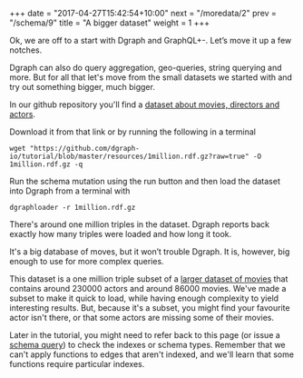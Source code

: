 +++
date = "2017-04-27T15:42:54+10:00"
next = "/moredata/2"
prev = "/schema/9"
title = "A bigger dataset"
weight = 1
+++

Ok, we are off to a start with Dgraph and GraphQL+-.  Let’s move it up
a few notches.

Dgraph can also do query aggregation, geo-queries, string querying and
more.  But for all that let's move from the small datasets we started
with and try out something bigger, much bigger.

In our github repository you'll find a [dataset about movies, directors
and actors](https://github.com/dgraph-io/tutorial/tree/master/resources/1million.rdf.gz).  



Download it from that link or by running the following in a terminal

```
wget "https://github.com/dgraph-io/tutorial/blob/master/resources/1million.rdf.gz?raw=true" -O 1million.rdf.gz -q
```

Run the schema mutation using the run button and then load the dataset
into Dgraph from a terminal with

```
dgraphloader -r 1million.rdf.gz
```

There's around one million triples in the dataset.
Dgraph reports back exactly how many triples were loaded and how long
it took.

<!--There are
actors are described in the dataset.-->

It's a big database of moves, but it won’t trouble Dgraph.  It is, however, big enough to
use for more complex queries.

This dataset is a one million triple subset of a [larger dataset of
movies](https://github.com/dgraph-io/benchmarks/blob/master/data/21million.rdf.gz)
that contains around 230000 actors and around 86000 movies.  We've made a subset to
make it quick to load, while having enough complexity to yield
interesting results.  But, because it's a subset, you might find your
favourite actor isn't there, or that some actors are missing some of
their movies.

Later in the tutorial, you might need to refer back to this page (or
issue a [schema query](/basic/3)) to check the indexes or schema types.  Remember that
we can't apply functions to edges that aren't indexed, and we'll learn
that some
functions require particular indexes.
